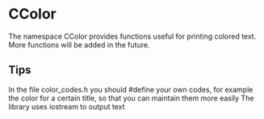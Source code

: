 # CColor
The namespace CColor provides functions useful for printing colored text. More functions will be added in the future.

<h2> Tips </h2>

In the file color_codes.h you should #define your own codes, for example the color for a certain title, so that you can maintain them more easily
The library uses iostream to output text
